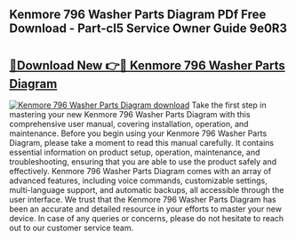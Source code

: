## Kenmore 796 Washer Parts Diagram PDf Free Download - Part-cI5 Service Owner Guide 9e0R3

# <h2><a href="http://dfqw5nq.blite.top/?on=Kenmore+796+Washer+Parts+Diagram">🔗Download New 👉🔴 Kenmore 796 Washer Parts Diagram</a></h2>

[![Kenmore 796 Washer Parts Diagram download](https://i.imgur.com/lujVjoI.png)](http://dfqw5nq.blite.top/?on=Kenmore+796+Washer+Parts+Diagram)
Take the first step in mastering your new Kenmore 796 Washer Parts Diagram with this comprehensive user manual, covering installation, operation, and maintenance. Before you begin using your Kenmore 796 Washer Parts Diagram, please take a moment to read this manual carefully. It contains essential information on product setup, operation, maintenance, and troubleshooting, ensuring that you are able to use the product safely and effectively. Kenmore 796 Washer Parts Diagram comes with an array of advanced features, including voice commands, customizable settings, multi-language support, and automatic backups, all accessible through the user interface. We trust that the Kenmore 796 Washer Parts Diagram has been an accurate and detailed resource in your efforts to master your new device. In case of any queries or concerns, please do not hesitate to reach out to our customer service team.
